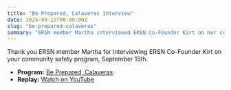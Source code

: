 ```yaml
---
title: "Be Prepared, Calaveras Interview"
date: 2025-09-15T00:00:00Z
slug: "be-prepared-calaveras"
summary: "ERSN member Martha interviewed ERSN Co-Founder Kirt on her community safety program, September 15th."
---
```


Thank you ERSN member Martha for interviewing ERSN Co-Founder Kirt on your community safety program, September 15th.

- **Program:** [Be Prepared, Calaveras](https://www.youtube.com/playlist?list=PLos23xECbda_XF4ar4TBQO4JvwguBamnx)
- **Replay:** [Watch on YouTube](https://www.youtube.com/watch?v=t6GS9c2n6E0)